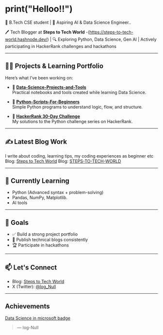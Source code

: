 # print("Helloo!!")


🚀  B.Tech CSE student | 🧠 Aspiring AI & Data Science Engineer..

🖊️ Tech Blogger at **Steps to Tech World** -(https://steps-to-tech-world.hashnode.dev/)  |
🔍 Exploring Python, Data Science, Gen AI | Actively participating in HackerRank challenges and hackathons

---



## 👨‍💻 Projects & Learning Portfolio
Here’s what I’ve been working   on:

- 🔧 [**Data-Science-Projects-and-Tools**](https://github.com/log-Null/Data-Science-Projects-and-Tools)  
  Practical notebooks and tools created while learning Data Science.

- 🐍 [**Python-Scripts-For-Beginners**](https://github.com/log-Null/Python-Scripts-For-Beginners)  
  Simple Python programs to understand logic, flow, and structure.

- 📘 [**HackerRank 30-Day Challenge**](https://github.com/log-Null/HackerRank-30-day-challenge-solutions)  
  My solutions to the Python challenge series on HackerRank.

---

## ✍️ Latest Blog Work
I write about coding, learning tips, my coding experiences as beginner etc
  Blog: [Steps to Tech World](https://steps-to-tech-world.blogspot.com/)
  Blog: [STEPS-TO-TECH-WORLD](https://steps-to-tech-world.hashnode.dev/)



---

## 📌 Currently Learning
- Python (Advanced syntax + problem-solving)
- Pandas, NumPy, Matplotlib.
-  AI tools

---

## 🧠 Goals 
- ✅ Build a strong project portfolio
- 📜 Publish technical blogs consistently
- 🏆 Participate in hackathons 
  

---

## 📫 Let's Connect
- Blog: [Steps to Tech World](https://steps-to-tech-world.hashnode.dev/)
- X (Twitter): [@log_Null](https://x.com/log_Null)

---
## Achievements
[Data Science in microsoft badge](https://learn.microsoft.com/api/achievements/share/en-us/PavithraRajesh-7774/H7SUXQF8?sharingId=2A6AB39C8114D06)

> — log-Null
